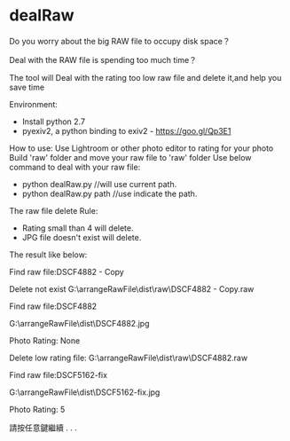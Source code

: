 # dealRaw
Do you worry about the big RAW file to occupy disk space？

Deal with the RAW file is spending too much time？

The tool will Deal with the rating too low raw file and delete it,and help you save time

Environment:
- Install python 2.7
- pyexiv2, a python binding to exiv2 - https://goo.gl/Qp3E1

How to use:
Use Lightroom or other photo editor to rating for your photo
Build 'raw' folder and move your raw file to 'raw' folder
Use below command to deal with your raw file:
- python dealRaw.py //will use current path.
- python dealRaw.py path //use indicate the path.


The raw file delete Rule:
- Rating small than 4 will delete.
- JPG file doesn't exist will delete.

The result like below:

Find raw file:DSCF4882 - Copy

Delete not exist G:\arrangeRawFile\dist\raw\DSCF4882 - Copy.raw


Find raw file:DSCF4882

G:\arrangeRawFile\dist\DSCF4882.jpg

Photo Rating: None

Delete low rating file: G:\arrangeRawFile\dist\raw\DSCF4882.raw


Find raw file:DSCF5162-fix

G:\arrangeRawFile\dist\DSCF5162-fix.jpg

Photo Rating: 5

請按任意鍵繼續 . . .
